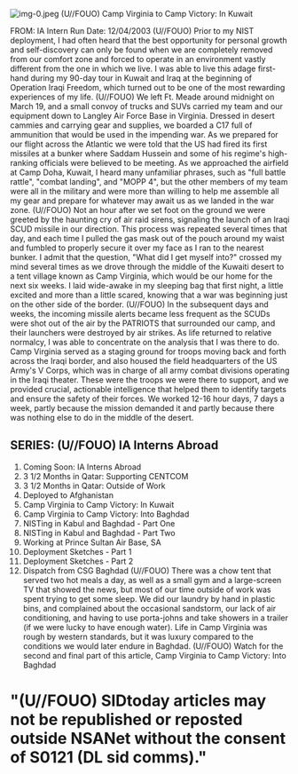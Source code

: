 ![img-0.jpeg](img-0.jpeg)
(U//FOUO) Camp Virginia to Camp Victory: In Kuwait

FROM:
IA Intern
Run Date: 12/04/2003
(U//FOUO) Prior to my NIST deployment, I had often heard that the best opportunity for personal growth and self-discovery can only be found when we are completely removed from our comfort zone and forced to operate in an environment vastly different from the one in which we live. I was able to live this adage first-hand during my 90-day tour in Kuwait and Iraq at the beginning of Operation Iraqi Freedom, which turned out to be one of the most rewarding experiences of my life.
(U//FOUO) We left Ft. Meade around midnight on March 19, and a small convoy of trucks and SUVs carried my team and our equipment down to Langley Air Force Base in Virginia. Dressed in desert cammies and carrying gear and supplies, we boarded a C17 full of ammunition that would be used in the impending war. As we prepared for our flight across the Atlantic we were told that the US had fired its first missiles at a bunker where Saddam Hussein and some of his regime's high-ranking officials were believed to be meeting. As we approached the airfield at Camp Doha, Kuwait, I heard many unfamiliar phrases, such as "full battle rattle", "combat landing", and "MOPP 4", but the other members of my team were all in the military and were more than willing to help me assemble all my gear and prepare for whatever may await us as we landed in the war zone.
(U//FOUO) Not an hour after we set foot on the ground we were greeted by the haunting cry of air raid sirens, signaling the launch of an Iraqi SCUD missile in our direction. This process was repeated several times that day, and each time I pulled the gas mask out of the pouch around my waist and fumbled to properly secure it over my face as I ran to the nearest bunker. I admit that the question, "What did I get myself into?" crossed my mind several times as we drove through the middle of the Kuwaiti desert to a tent village known as Camp Virginia, which would be our home for the next six weeks. I laid wide-awake in my sleeping bag that first night, a little excited and more than a little scared, knowing that a war was beginning just on the other side of the border.
(U//FOUO) In the subsequent days and weeks, the incoming missile alerts became less frequent as the SCUDs were shot out of the air by the PATRIOTS that surrounded our camp, and their launchers were destroyed by air strikes. As life returned to relative normalcy, I was able to concentrate on the analysis that I was there to do. Camp Virginia served as a staging ground for troops moving back and forth across the Iraqi border, and also housed the field headquarters of the US Army's V Corps, which was in charge of all army combat divisions operating in the Iraqi theater. These were the troops we were there to support, and we provided crucial, actionable intelligence that helped them to identify targets and ensure the safety of their forces. We worked 12-16 hour days, 7 days a week, partly because the mission demanded it and partly because there was nothing else to do in the middle of the desert.

## SERIES: (U//FOUO) IA Interns Abroad

1. Coming Soon: IA Interns Abroad
2. 3 1/2 Months in Qatar: Supporting CENTCOM
3. 3 1/2 Months in Qatar: Outside of Work
4. Deployed to Afghanistan
5. Camp Virginia to Camp Victory: In Kuwait
6. Camp Virginia to Camp Victory: Into Baghdad
7. NISTing in Kabul and Baghdad - Part One
8. NISTing in Kabul and Baghdad - Part Two
9. Working at Prince Sultan Air Base, SA
10. Deployment Sketches - Part 1
11. Deployment Sketches - Part 2
12. Dispatch from CSG Baghdad
(U//FOUO) There was a chow tent that served two hot meals a day, as well as a small gym and a large-screen TV that showed the news, but most of our time outside of work was spent trying to get some sleep. We did our laundry by hand in plastic bins, and complained about the occasional sandstorm, our lack of air conditioning, and having to use porta-johns and take showers in a trailer (if we were lucky to have enough water). Life in Camp Virginia was rough by western standards, but it was luxury compared to the conditions we would later endure in Baghdad.
(U//FOUO) Watch for the second and final part of this article, Camp Virginia to Camp Victory: Into Baghdad

# "(U//FOUO) SIDtoday articles may not be republished or reposted outside NSANet without the consent of S0121 (DL sid comms)."
